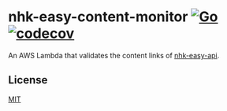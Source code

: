 # nhk-easy-content-monitor [![Go](https://github.com/nhk-news-web-easy/nhk-easy-content-monitor/actions/workflows/build.yml/badge.svg?branch=main)](https://github.com/nhk-news-web-easy/nhk-easy-content-monitor/actions/workflows/build.yml) [![codecov](https://codecov.io/gh/nhk-news-web-easy/nhk-easy-content-monitor/branch/main/graph/badge.svg?token=2JDP3YUP8K)](https://codecov.io/gh/nhk-news-web-easy/nhk-easy-content-monitor)
An AWS Lambda that validates the content links of [nhk-easy-api](https://github.com/nhk-news-web-easy/nhk-easy-api).

## License
[MIT](LICENSE)

